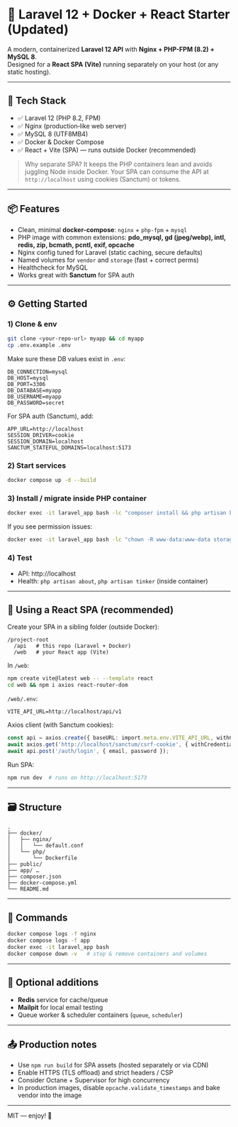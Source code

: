 # 🚀 Laravel 12 + Docker + React Starter (Updated)

A modern, containerized **Laravel 12 API** with **Nginx + PHP-FPM (8.2) + MySQL 8**.  
Designed for a **React SPA (Vite)** running separately on your host (or any static hosting).

---

## 🧱 Tech Stack

- ✅ Laravel 12 (PHP 8.2, FPM)
- ✅ Nginx (production‑like web server)
- ✅ MySQL 8 (UTF8MB4)
- ✅ Docker & Docker Compose
- ✅ React + Vite (SPA) — runs outside Docker (recommended)

> Why separate SPA? It keeps the PHP containers lean and avoids juggling Node inside Docker. Your SPA can consume the API at `http://localhost` using cookies (Sanctum) or tokens.

---

## 📦 Features

- Clean, minimal **docker-compose**: `nginx` + `php-fpm` + `mysql`
- PHP image with common extensions: **pdo_mysql, gd (jpeg/webp), intl, redis, zip, bcmath, pcntl, exif, opcache**
- Nginx config tuned for Laravel (static caching, secure defaults)
- Named volumes for `vendor` and `storage` (fast + correct perms)
- Healthcheck for MySQL
- Works great with **Sanctum** for SPA auth

---

## ⚙️ Getting Started

### 1) Clone & env
```bash
git clone <your-repo-url> myapp && cd myapp
cp .env.example .env
```

Make sure these DB values exist in `.env`:
```dotenv
DB_CONNECTION=mysql
DB_HOST=mysql
DB_PORT=3306
DB_DATABASE=myapp
DB_USERNAME=myapp
DB_PASSWORD=secret
```

For SPA auth (Sanctum), add:
```dotenv
APP_URL=http://localhost
SESSION_DRIVER=cookie
SESSION_DOMAIN=localhost
SANCTUM_STATEFUL_DOMAINS=localhost:5173
```

### 2) Start services
```bash
docker compose up -d --build
```

### 3) Install / migrate inside PHP container
```bash
docker exec -it laravel_app bash -lc "composer install && php artisan key:generate && php artisan migrate && php artisan storage:link"
```

If you see permission issues:
```bash
docker exec -it laravel_app bash -lc "chown -R www-data:www-data storage bootstrap/cache && find storage bootstrap/cache -type d -exec chmod 775 {} \; && find storage bootstrap/cache -type f -exec chmod 664 {} \;"
```

### 4) Test
- API: http://localhost
- Health: `php artisan about`, `php artisan tinker` (inside container)

---

## 🧪 Using a React SPA (recommended)

Create your SPA in a sibling folder (outside Docker):

```
/project-root
  /api   # this repo (Laravel + Docker)
  /web   # your React app (Vite)
```

In `/web`:
```bash
npm create vite@latest web -- --template react
cd web && npm i axios react-router-dom
```

`/web/.env`:
```
VITE_API_URL=http://localhost/api/v1
```

Axios client (with Sanctum cookies):
```ts
const api = axios.create({ baseURL: import.meta.env.VITE_API_URL, withCredentials: true });
await axios.get('http://localhost/sanctum/csrf-cookie', { withCredentials: true });
await api.post('/auth/login', { email, password });
```

Run SPA:
```bash
npm run dev  # runs on http://localhost:5173
```

---

## 🗃️ Structure

```
.
├── docker/
│   ├── nginx/
│   │   └── default.conf
│   └── php/
│       └── Dockerfile
├── public/
├── app/ …
├── composer.json
├── docker-compose.yml
└── README.md
```

---

## 🧰 Commands

```bash
docker compose logs -f nginx
docker compose logs -f app
docker exec -it laravel_app bash
docker compose down -v   # stop & remove containers and volumes
```

---

## 🧩 Optional additions

- **Redis** service for cache/queue
- **Mailpit** for local email testing
- Queue worker & scheduler containers (`queue`, `scheduler`)

---

## 📤 Production notes

- Use `npm run build` for SPA assets (hosted separately or via CDN)
- Enable HTTPS (TLS offload) and strict headers / CSP
- Consider Octane + Supervisor for high concurrency
- In production images, disable `opcache.validate_timestamps` and bake vendor into the image

---

MIT — enjoy! 🎉
